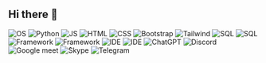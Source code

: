 ## Hi there 👋
![OS](https://img.shields.io/badge/Windows-0078D6?style=for-the-badge&logo=windows&logoColor=white)
![Python](https://img.shields.io/badge/Python-FFD43B?style=for-the-badge&logo=python&logoColor=blue)
![JS](https://img.shields.io/badge/JavaScript-323330?style=for-the-badge&logo=javascript&logoColor=F7DF1E)
![HTML](https://img.shields.io/badge/HTML5-E34F26?style=for-the-badge&logo=html5&logoColor=white)
![CSS](https://img.shields.io/badge/CSS3-1572B6?style=for-the-badge&logo=css3&logoColor=white)
![Bootstrap](https://img.shields.io/badge/Bootstrap-563D7C?style=for-the-badge&logo=bootstrap&logoColor=white)
![Tailwind](https://img.shields.io/badge/Tailwind_CSS-38B2AC?style=for-the-badge&logo=tailwind-css&logoColor=white)
![SQL](https://img.shields.io/badge/MySQL-005C84?style=for-the-badge&logo=mysql&logoColor=white)
![SQL](https://img.shields.io/badge/Sqlite-003B57?style=for-the-badge&logo=sqlite&logoColor=white)
![Framework](https://img.shields.io/badge/Django-092E20?style=for-the-badge&logo=django&logoColor=green)
![Framework](https://img.shields.io/badge/Jupyter-F37626.svg?&style=for-the-badge&logo=Jupyter&logoColor=white)
![IDE](https://img.shields.io/badge/PyCharm-000000.svg?&style=for-the-badge&logo=PyCharm&logoColor=white)
![IDE](https://img.shields.io/badge/VSCode-0078D4?style=for-the-badge&logo=visual%20studio%20code&logoColor=white)
![ChatGPT](https://img.shields.io/badge/ChatGPT-74aa9c?style=for-the-badge&logo=openai&logoColor=white)
![Discord](https://img.shields.io/badge/Discord-5865F2?style=for-the-badge&logo=discord&logoColor=white)
![Google meet](https://img.shields.io/badge/Google%20Meet-00897B?style=for-the-badge&logo=google-meet&logoColor=white)
![ُSkype](https://img.shields.io/badge/Skype-00AFF0?style=for-the-badge&logo=skype&logoColor=white)
![Telegram](https://img.shields.io/badge/Telegram-2CA5E0?style=for-the-badge&logo=telegram&logoColor=white
)




